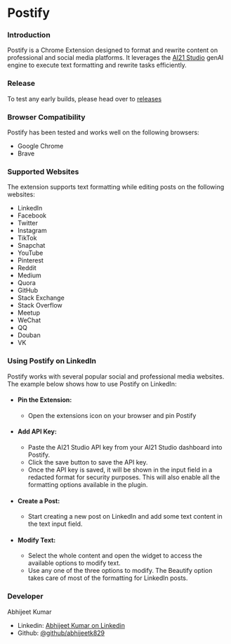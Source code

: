 # Postify

### Introduction
Postify is a Chrome Extension designed to format and rewrite content on professional and social media platforms. It leverages the [AI21 Studio](https://studio.ai21.com/login) genAI engine to execute text formatting and rewrite tasks efficiently.

### Release
To test any early builds, please head over to [releases](https://github.com/Abhijeetk829/Postify/releases)

### Browser Compatibility
Postify has been tested and works well on the following browsers:
+ Google Chrome
+ Brave

### Supported Websites
The extension supports text formatting while editing posts on the following websites:
+ LinkedIn
+ Facebook
+ Twitter
+ Instagram
+ TikTok
+ Snapchat
+ YouTube
+ Pinterest
+ Reddit
+ Medium
+ Quora
+ GitHub
+ Stack Exchange
+ Stack Overflow
+ Meetup
+ WeChat
+ QQ
+ Douban
+ VK

### Using Postify on LinkedIn
Postify works with several popular social and professional media websites. The example below shows how to use Postify on LinkedIn:
+ #### Pin the Extension:
  - Open the extensions icon on your browser and pin Postify
+ #### Add API Key:
  - Paste the AI21 Studio API key from your AI21 Studio dashboard into Postify.
  - Click the save button to save the API key.
  - Once the API key is saved, it will be shown in the input field in a redacted format for security purposes. This will also enable all the formatting options available in the plugin.
+ #### Create a Post:
  - Start creating a new post on LinkedIn and add some text content in the text input field.
+ #### Modify Text:
  - Select the whole content and open the widget to access the available options to modify text.
  - Use any one of the three options to modify. The Beautify option takes care of most of the formatting for LinkedIn posts.

### Developer
Abhijeet Kumar
+ Linkedin: [Abhijeet Kumar on Linkedin](https://www.linkedin.com/in/abhijeetk829)
+ Github: [@github/abhijeetk829](https://github.com/Abhijeetk829)
